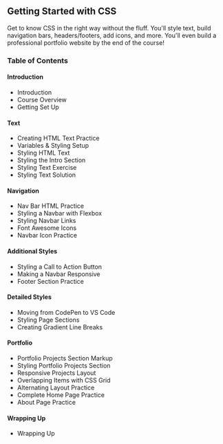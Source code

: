 ## Getting Started with CSS
Get to know CSS in the right way without the fluff. You'll style text, build navigation bars, headers/footers, add icons, and more. You'll even build a professional portfolio website by the end of the course!

<!-- https://gettingstartedwith.css.education/ -->


### Table of Contents
#### Introduction
- Introduction
- Course Overview
- Getting Set Up

#### Text
- Creating HTML Text Practice
- Variables & Styling Setup
- Styling HTML Text
- Styling the Intro Section
- Styling Text Exercise
- Styling Text Solution

#### Navigation
- Nav Bar HTML Practice
- Styling a Navbar with Flexbox
- Styling Navbar Links
- Font Awesome Icons
- Navbar Icon Practice
 
#### Additional Styles
- Styling a Call to Action Button
- Making a Navbar Responsive
- Footer Section Practice

#### Detailed Styles
- Moving from CodePen to VS Code
- Styling Page Sections
- Creating Gradient Line Breaks

#### Portfolio
- Portfolio Projects Section Markup
- Styling Portfolio Projects Section
- Responsive Projects Layout
- Overlapping Items with CSS Grid
- Alternating Layout Practice
- Complete Home Page Practice
- About Page Practice

#### Wrapping Up
- Wrapping Up

